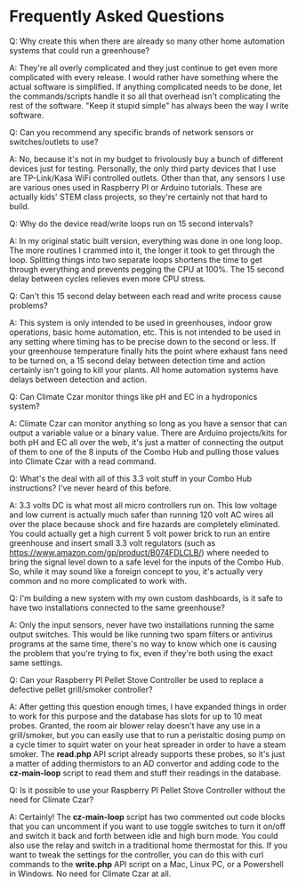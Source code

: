 # Frequently Asked Questions

Q: Why create this when there are already so many other home automation systems that could run a greenhouse?

A: They're all overly complicated and they just continue to get even more complicated with every release. I would rather have something where the actual software is simplified. If anything complicated needs to be done, let the commands/scripts handle it so all that overhead isn't complicating the rest of the software. "Keep it stupid simple" has always been the way I write software.

Q: Can you recommend any specific brands of network sensors or switches/outlets to use?

A: No, because it's not in my budget to frivolously buy a bunch of different devices just for testing. Personally, the only third party devices that I use are TP-Link/Kasa WiFi controlled outlets. Other than that, any sensors I use are various ones used in Raspberry PI or Arduino tutorials. These are actually kids' STEM class projects, so they're certainly not that hard to build.

Q: Why do the device read/write loops run on 15 second intervals?

A: In my original static built version, everything was done in one long loop. The more routines I crammed into it, the longer it took to get through the loop. Splitting things into two separate loops shortens the time to get through everything and prevents pegging the CPU at 100%. The 15 second delay between cycles relieves even more CPU stress.

Q: Can't this 15 second delay between each read and write process cause problems?

A: This system is only intended to be used in greenhouses, indoor grow operations, basic home automation, etc. This is not intended to be used in any setting where timing has to be precise down to the second or less. If your greenhouse temperature finally hits the point where exhaust fans need to be turned on, a 15 second delay between detection time and action certainly isn't going to kill your plants. All home automation systems have delays between detection and action.

Q: Can Climate Czar monitor things like pH and EC in a hydroponics system?

A: Climate Czar can monitor anything so long as you have a sensor that can output a variable value or a binary value. There are Arduino projects/kits for both pH and EC all over the web, it's just a matter of connecting the output of them to one of the 8 inputs of the Combo Hub and pulling those values into Climate Czar with a read command.

Q: What's the deal with all of this 3.3 volt stuff in your Combo Hub instructions? I've never heard of this before.

A: 3.3 volts DC is what most all micro controllers run on. This low voltage and low current is actually much safer than running 120 volt AC wires all over the place because shock and fire hazards are completely eliminated. You could actually get a high current 5 volt power brick to run an entire greenhouse and insert small 3.3 volt regulators (such as https://www.amazon.com/gp/product/B074FDLCLB/) where needed to bring the signal level down to a safe level for the inputs of the Combo Hub. So, while it may sound like a foreign concept to you, it's actually very common and no more complicated to work with.

Q: I'm building a new system with my own custom dashboards, is it safe to have two installations connected to the same greenhouse?

A: Only the input sensors, never have two installations running the same output switches. This would be like running two spam filters or antivirus programs at the same time, there's no way to know which one is causing the problem that you're trying to fix, even if they're both using the exact same settings.

Q: Can your Raspberry PI Pellet Stove Controller be used to replace a defective pellet grill/smoker controller?

A: After getting this question enough times, I have expanded things in order to work for this purpose and the database has slots for up to 10 meat probes. Granted, the room air blower relay doesn't have any use in a grill/smoker, but you can easily use that to run a peristaltic dosing pump on a cycle timer to squirt water on your heat spreader in order to have a steam smoker. The **read.php** API script already supports these probes, so it's just a matter of adding thermistors to an AD convertor and adding code to the **cz-main-loop** script to read them and stuff their readings in the database.

Q: Is it possible to use your Raspberry PI Pellet Stove Controller without the need for Climate Czar?

A: Certainly! The **cz-main-loop** script has two commented out code blocks that you can uncomment if you want to use toggle switches to turn it on/off and switch it back and forth between idle and high burn mode. You could also use the relay and switch in a traditional home thermostat for this. If you want to tweak the settings for the controller, you can do this with curl commands to the **write.php** API script on a Mac, Linux PC, or a Powershell in Windows. No need for Climate Czar at all.
